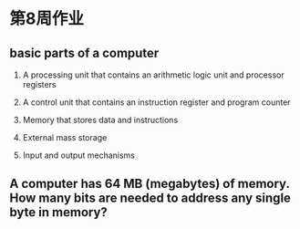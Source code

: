# 第8周作业

## basic parts of a computer

1. A processing unit that contains an arithmetic logic unit and processor registers

2. A control unit that contains an instruction register and program counter

3. Memory that stores data and instructions

4. External mass storage

5. Input and output mechanisms

## A computer has 64 MB (megabytes) of memory. How many bits are needed to address any single byte in memory?



